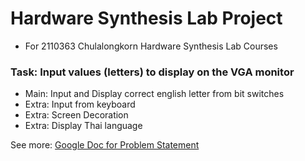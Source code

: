 # Hardware Synthesis Lab Project

- For 2110363 Chulalongkorn Hardware Synthesis Lab Courses

### Task: Input values (letters) to display on the VGA monitor

- Main: Input and Display correct english letter from bit switches
- Extra: Input from keyboard
- Extra: Screen Decoration
- Extra: Display Thai language

See more: [Google Doc for Problem Statement](https://docs.google.com/document/d/e/2PACX-1vTHK3rbvd-xawjFxJYqlLDIifq5midIIdXloiOc6vF0qqtQLHFFTSkpO02nN9qgTOOZ3NgZ9_OcbhlX/pub?fbclid=IwY2xjawG83E5leHRuA2FlbQIxMQABHdbMxN1x-yrOjv51QxIi1o4baGhJnr5zmgS-2KbbUz3Igace5gcBLep1yw_aem_-6BIUbL2CFHLTSWszwEjWw)
